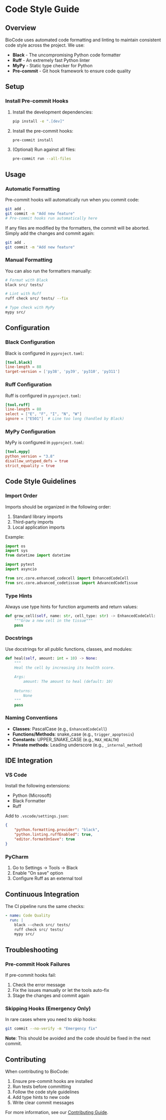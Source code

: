 # Code Style Guide

## Overview

BioCode uses automated code formatting and linting to maintain consistent code style across the project. We use:

- **Black** - The uncompromising Python code formatter
- **Ruff** - An extremely fast Python linter
- **MyPy** - Static type checker for Python
- **Pre-commit** - Git hook framework to ensure code quality

## Setup

### Install Pre-commit Hooks

1. Install the development dependencies:
   ```bash
   pip install -e ".[dev]"
   ```

2. Install the pre-commit hooks:
   ```bash
   pre-commit install
   ```

3. (Optional) Run against all files:
   ```bash
   pre-commit run --all-files
   ```

## Usage

### Automatic Formatting

Pre-commit hooks will automatically run when you commit code:

```bash
git add .
git commit -m "Add new feature"
# Pre-commit hooks run automatically here
```

If any files are modified by the formatters, the commit will be aborted. Simply add the changes and commit again:

```bash
git add .
git commit -m "Add new feature"
```

### Manual Formatting

You can also run the formatters manually:

```bash
# Format with Black
black src/ tests/

# Lint with Ruff
ruff check src/ tests/ --fix

# Type check with MyPy
mypy src/
```

## Configuration

### Black Configuration

Black is configured in `pyproject.toml`:

```toml
[tool.black]
line-length = 88
target-version = ['py38', 'py39', 'py310', 'py311']
```

### Ruff Configuration

Ruff is configured in `pyproject.toml`:

```toml
[tool.ruff]
line-length = 88
select = ["E", "F", "I", "N", "W"]
ignore = ["E501"]  # Line too long (handled by Black)
```

### MyPy Configuration

MyPy is configured in `pyproject.toml`:

```toml
[tool.mypy]
python_version = "3.8"
disallow_untyped_defs = true
strict_equality = true
```

## Code Style Guidelines

### Import Order

Imports should be organized in the following order:

1. Standard library imports
2. Third-party imports
3. Local application imports

Example:
```python
import os
import sys
from datetime import datetime

import pytest
import asyncio

from src.core.enhanced_codecell import EnhancedCodeCell
from src.core.advanced_codetissue import AdvancedCodeTissue
```

### Type Hints

Always use type hints for function arguments and return values:

```python
def grow_cell(self, name: str, cell_type: str) -> EnhancedCodeCell:
    """Grow a new cell in the tissue"""
    pass
```

### Docstrings

Use docstrings for all public functions, classes, and modules:

```python
def heal(self, amount: int = 10) -> None:
    """
    Heal the cell by increasing its health score.
    
    Args:
        amount: The amount to heal (default: 10)
        
    Returns:
        None
    """
    pass
```

### Naming Conventions

- **Classes**: PascalCase (e.g., `EnhancedCodeCell`)
- **Functions/Methods**: snake_case (e.g., `trigger_apoptosis`)
- **Constants**: UPPER_SNAKE_CASE (e.g., `MAX_HEALTH`)
- **Private methods**: Leading underscore (e.g., `_internal_method`)

## IDE Integration

### VS Code

Install the following extensions:
- Python (Microsoft)
- Black Formatter
- Ruff

Add to `.vscode/settings.json`:
```json
{
    "python.formatting.provider": "black",
    "python.linting.ruffEnabled": true,
    "editor.formatOnSave": true
}
```

### PyCharm

1. Go to Settings → Tools → Black
2. Enable "On save" option
3. Configure Ruff as an external tool

## Continuous Integration

The CI pipeline runs the same checks:

```yaml
- name: Code Quality
  run: |
    black --check src/ tests/
    ruff check src/ tests/
    mypy src/
```

## Troubleshooting

### Pre-commit Hook Failures

If pre-commit hooks fail:

1. Check the error message
2. Fix the issues manually or let the tools auto-fix
3. Stage the changes and commit again

### Skipping Hooks (Emergency Only)

In rare cases where you need to skip hooks:

```bash
git commit --no-verify -m "Emergency fix"
```

**Note**: This should be avoided and the code should be fixed in the next commit.

## Contributing

When contributing to BioCode:

1. Ensure pre-commit hooks are installed
2. Run tests before committing
3. Follow the code style guidelines
4. Add type hints to new code
5. Write clear commit messages

For more information, see our [Contributing Guide](../CONTRIBUTING.md).